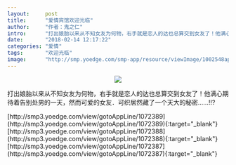 ```yaml
---
layout:     post
title:      "爱情宾馆欢迎光临"
author:     "作者：鬼之仁"
intro:      "打出娘胎以来从不知女友为何物，右手就是恋人的达也总算交到女友了！他满心期待着告别处男的一天，然而可爱的女友．可织居然藏了一个天大的秘密……!!?"
date:       "2018-02-14 12:17:22"
categories: "爱情"
tags:       "欢迎光临"
image:      "http://smp.yoedge.com/smp-app/resource/viewImage/1002548appline.png"
---
```

<div style="text-align: center">
<p><img src="http://smp.yoedge.com/smp-app/resource/viewImage/1002548appline.png"/></p>
</div>
<p class="post-meta">
<span>打出娘胎以来从不知女友为何物，右手就是恋人的达也总算交到女友了！他满心期待着告别处男的一天，然而可爱的女友．可织居然藏了一个天大的秘密……!!?</span>
</p>
[http://smp3.yoedge.com/view/gotoAppLine/1072389](http://smp3.yoedge.com/view/gotoAppLine/1072389){:target="_blank"}
[http://smp3.yoedge.com/view/gotoAppLine/1072388](http://smp3.yoedge.com/view/gotoAppLine/1072388){:target="_blank"}
[http://smp3.yoedge.com/view/gotoAppLine/1072387](http://smp3.yoedge.com/view/gotoAppLine/1072387){:target="_blank"}


